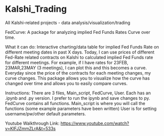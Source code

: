 # Kalshi_Trading
All Kalshi-related projects - data analysis/visualization/trading

FedCurve: 
A package for analyzing implied Fed Funds Rates Curve over time.

What it can do:
Interactive charting/data table for implied Fed Funds Rate on different meeting dates in past X days. 
Today, I can use prices of different Fed-Rate related contracts on Kalshi to calculated implied Fed Funds rate for different meetings.
For example, if I have rates for 23FEB, 23MAR,23MAY (3 meetings), I can plot this and this becomes a curve.
Everyday since the price of the contracts for each meeting changes, my curve changes. 
This package allows you to visualize how the curve has changed over time and allows you to easily compare curves.

Instructions:
There are 3 files, Main_script, FedCurve, User. Each has an .ipynb and .py version. I prefer to run the ipynb and save changes to py. 
FedCurve contains all functions.
Main_script is where you will call the functions (some example parameters have been written)
User is for setting username/pw/other default parameters.

Youtube Walkthrough Link:
https://www.youtube.com/watch?v=KlFJZmmZLrA&t=533s
